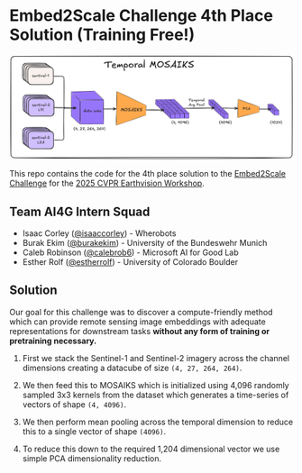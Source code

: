 # Embed2Scale Challenge 4th Place Solution (Training Free!)

<p align="center">
    <img src="./assets/architecture.png" width="800"/><br/>
</p>

This repo contains the code for the 4th place solution to the [Embed2Scale Challenge](https://eval.ai/web/challenges/challenge-page/2465/overview) for the [2025 CVPR Earthvision Workshop](https://www.grss-ieee.org/events/earthvision-2025/).

## Team AI4G Intern Squad

- Isaac Corley ([@isaaccorley](https://github.com/isaaccorley)) - Wherobots
- Burak Ekim ([@burakekim](https://github.com/burakekim)) - University of the Bundeswehr Munich
- Caleb Robinson ([@calebrob6](https://github.com/calebrob6)) - Microsoft AI for Good Lab
- Esther Rolf ([@estherrolf]()) - University of Colorado Boulder

## Solution

Our goal for this challenge was to discover a compute-friendly method which can provide remote sensing image embeddings with adequate representations for downstream tasks **without any form of training or pretraining necessary.**

1) First we stack the Sentinel-1 and Sentinel-2 imagery across the channel dimensions creating a datacube of size `(4, 27, 264, 264)`.

2) We then feed this to MOSAIKS which is initialized using 4,096 randomly sampled 3x3 kernels from the dataset which generates a time-series of vectors of shape `(4, 4096)`.

3) We then perform mean pooling across the temporal dimension to reduce this to a single vector of shape `(4096)`.

4) To reduce this down to the required 1,204 dimensional vector we use simple PCA dimensionality reduction.
